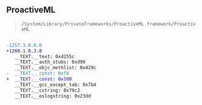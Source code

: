 ## ProactiveML

> `/System/Library/PrivateFrameworks/ProactiveML.framework/ProactiveML`

```diff

-1257.3.0.0.0
+1260.1.0.3.0
   __TEXT.__text: 0x4255c
   __TEXT.__auth_stubs: 0xd90
   __TEXT.__objc_methlist: 0x429c
-  __TEXT.__const: 0xf8
+  __TEXT.__const: 0x100
   __TEXT.__gcc_except_tab: 0x7b4
   __TEXT.__cstring: 0x79c2
   __TEXT.__oslogstring: 0x23dd

```

